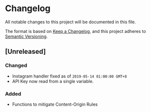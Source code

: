 # Changelog
All notable changes to this project will be documented in this file.

The format is based on [Keep a Changelog](https://keepachangelog.com/en/1.0.0/),
and this project adheres to [Semantic Versioning](https://semver.org/spec/v2.0.0.html).

## [Unreleased]

### Changed
- Instagram handler fixed as of `2019-05-14 01:00:00 GMT+8`
- API Key now read from a single variable.

### Added
- Functions to mitigate Content-Origin Rules  